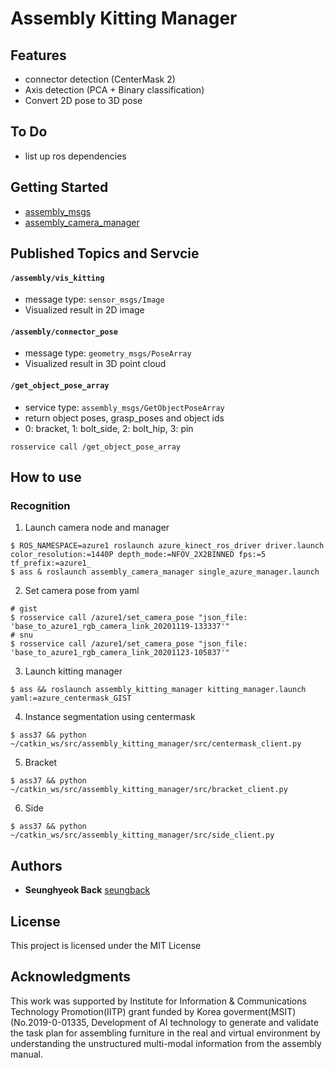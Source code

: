 # Assembly Kitting Manager

## Features
- connector detection (CenterMask 2)
- Axis detection (PCA + Binary classification)
- Convert 2D pose to 3D pose

## To Do

- list up ros dependencies

## Getting Started

- [assembly_msgs](https://github.com/psh117/assembly_msgs)
- [assembly_camera_manager](https://github.com/SeungBack/assembly_camera_manager)



## Published Topics and Servcie

#### `/assembly/vis_kitting`
- message type: `sensor_msgs/Image`
- Visualized result in 2D image

#### `/assembly/connector_pose`
- message type: `geometry_msgs/PoseArray`
- Visualized result in 3D point cloud

#### `/get_object_pose_array`
- service type: `assembly_msgs/GetObjectPoseArray`
- return object poses, grasp_poses and object ids 
- 0: bracket, 1: bolt_side, 2: bolt_hip, 3: pin
```
rosservice call /get_object_pose_array
```


## How to use

### Recognition
1. Launch camera node and manager
```
$ ROS_NAMESPACE=azure1 roslaunch azure_kinect_ros_driver driver.launch color_resolution:=1440P depth_mode:=NFOV_2X2BINNED fps:=5 tf_prefix:=azure1_
$ ass & roslaunch assembly_camera_manager single_azure_manager.launch 
```

2. Set camera pose from yaml
```
# gist
$ rosservice call /azure1/set_camera_pose "json_file: 'base_to_azure1_rgb_camera_link_20201119-133337'"
# snu
$ rosservice call /azure1/set_camera_pose "json_file: 'base_to_azure1_rgb_camera_link_20201123-105837'"
```
3. Launch kitting manager
```
$ ass && roslaunch assembly_kitting_manager kitting_manager.launch yaml:=azure_centermask_GIST
```

4. Instance segmentation using centermask
```
$ ass37 && python ~/catkin_ws/src/assembly_kitting_manager/src/centermask_client.py
```

5. Bracket
```
$ ass37 && python ~/catkin_ws/src/assembly_kitting_manager/src/bracket_client.py
```

6. Side
```
$ ass37 && python ~/catkin_ws/src/assembly_kitting_manager/src/side_client.py
```


## Authors
* **Seunghyeok Back** [seungback](https://github.com/SeungBack)

## License
This project is licensed under the MIT License

## Acknowledgments
This work was supported by Institute for Information & Communications Technology Promotion(IITP) grant funded by Korea goverment(MSIT) (No.2019-0-01335, Development of AI technology to generate and validate the task plan for assembling furniture in the real and virtual environment by understanding the unstructured multi-modal information from the assembly manual.